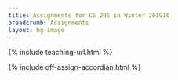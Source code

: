 ```yaml
---
title: Assignments for CS 205 in Winter 201910
breadcrumb: Assignments
layout: bg-image
---
```

{% include teaching-url.html %}

{% include off-assign-accordian.html %}
